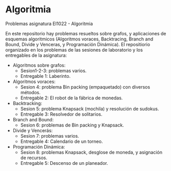 # Algoritmia
Problemas asignatura EI1022 - Algoritmia

En este repositorio hay problemas resueltos sobre grafos, y aplicaciones de esquemas algoritmicos 
(Algoritmos voraces, Backtracing, Branch and Bound, Divide y Venceras, y Programación Dinámica).
El repositiorio organizado en los problemas de las sesiones de laboratorio y los entregables de la asignatura:

- Algoritmos sobre grafos:
  - Sesion1-2-3: problemas varios.
  - Entregable 1: Laberinto.
- Algoritmos voraces:
  - Sesion 4: problema Bin packing (empaquetado) con diversos métodos.
  - Entregable 2: El robot de la fábrica de monedas.
- Backtracking:
  - Sesion 5: problema Knapsack (mochila) y resolución de sudokus.
  - Entregable 3: Resolvedor de solitarios.
- Branch and Bound:
  - Sesion 6: problemas de Bin packing y Knapsack.
- Divide y Vencerás:
  - Sesion 7: problemas varios.
  - Entregable 4: Calendario de un torneo.
- Programación Dinámica:
  - Sesion 8: problemas Knapsack, desglose de moneda, y asignación de recursos.
  - Entregable 5: Descenso de un planeador.
